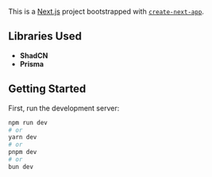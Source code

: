 This is a [Next.js](https://nextjs.org) project bootstrapped with [`create-next-app`](https://nextjs.org/docs/app/api-reference/cli/create-next-app).
## Libraries Used

- **ShadCN**
- **Prisma**

## Getting Started

First, run the development server:

```bash
npm run dev
# or
yarn dev
# or
pnpm dev
# or
bun dev
```


